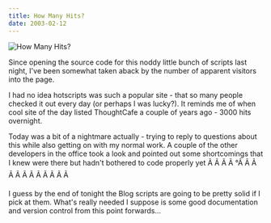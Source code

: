 ```yaml
---
title: How Many Hits?
date: 2003-02-12
---
```


![How Many Hits?](https://source.unsplash.com/ZYYS1kapOm8/1600x900)

Since opening the source code for this noddy little bunch of scripts last night, I've been somewhat taken aback by the number of apparent visitors into the page.

I had no idea hotscripts was such a popular site - that so many people checked it out every day (or perhaps I was lucky?). It reminds me of when cool site of the day listed ThoughtCafe a couple of years ago - 3000 hits overnight.

Today was a bit of a nightmare actually - trying to reply to questions about this while also getting on with my normal work. A couple of the other developers in the office took a look and pointed out some shortcomings that I knew were there but hadn't bothered to code properly yet Ã Ã Ã Ã °Ã Ã Ã Ã Ã Ã Ã Ã Ã Ã Ã Ã 

I guess by the end of tonight the Blog scripts are going to be pretty solid if I pick at them. What's really needed I suppose is some good documentation and version control from this point forwards...